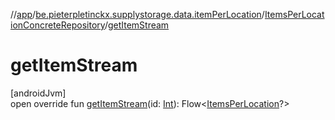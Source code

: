 //[app](../../../index.md)/[be.pieterpletinckx.supplystorage.data.itemPerLocation](../index.md)/[ItemsPerLocationConcreteRepository](index.md)/[getItemStream](get-item-stream.md)

# getItemStream

[androidJvm]\
open override fun [getItemStream](get-item-stream.md)(id: [Int](https://kotlinlang.org/api/latest/jvm/stdlib/kotlin/-int/index.html)): Flow&lt;[ItemsPerLocation](../-items-per-location/index.md)?&gt;
